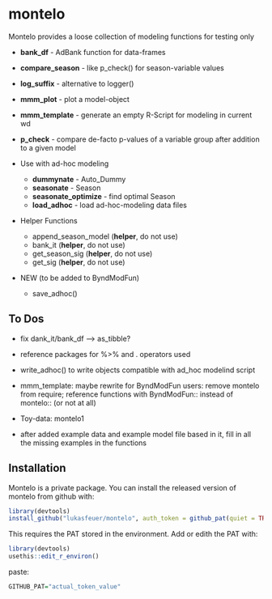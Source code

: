 
<!-- README.md is generated from README.Rmd. Please edit that file -->

# montelo

<!-- badges: start -->
<!-- badges: end -->

Montelo provides a loose collection of modeling functions for testing
only

-   **bank\_df** - AdBank function for data-frames

-   **compare\_season** - like p\_check() for season-variable values

-   **log\_suffix** - alternative to logger()

-   **mmm\_plot** - plot a model-object

-   **mmm\_template** - generate an empty R-Script for modeling in
    current wd

-   **p\_check** - compare de-facto p-values of a variable group after
    addition to a given model

-   Use with ad-hoc modeling

    -   **dummynate** - Auto\_Dummy
    -   **seasonate** - Season
    -   **seasonate\_optimize** - find optimal Season
    -   **load\_adhoc** - load ad-hoc-modeling data files

-   Helper Functions

    -   append\_season\_model (**helper**, do not use)
    -   bank\_it (**helper**, do not use)
    -   get\_season\_sig (**helper**, do not use)
    -   get\_sig (**helper**, do not use)

-   NEW (to be added to ByndModFun)

    -   save\_adhoc()

## To Dos

-   fix dank\_it/bank\_df –&gt; as\_tibble?

-   reference packages for %&gt;% and . operators used

-   write\_adhoc() to write objects compatible with ad\_hoc modelind
    script

-   mmm\_template: maybe rewrite for ByndModFun users: remove montelo
    from require; reference functions with ByndModFun:: instead of
    montelo:: (or not at all)

-   Toy-data: montelo1

-   after added example data and example model file based in it, fill in
    all the missing examples in the functions

## Installation

Montelo is a private package. You can install the released version of
montelo from github with:

``` r
library(devtools)
install_github("lukasfeuer/montelo", auth_token = github_pat(quiet = TRUE) )
```

This requires the PAT stored in the environment. Add or edith the PAT
with:

``` r
library(devtools)
usethis::edit_r_environ()
```

paste:

``` r
GITHUB_PAT="actual_token_value"
```
